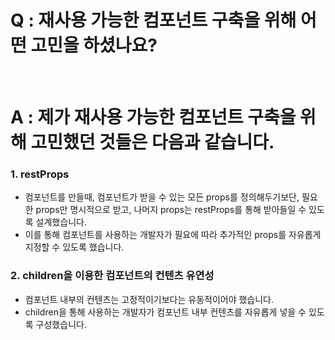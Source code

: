 # Q : 재사용 가능한 컴포넌트 구축을 위해 어떤 고민을 하셨나요?

<br />

# A : 제가 재사용 가능한 컴포넌트 구축을 위해 고민했던 것들은 다음과 같습니다.

### 1. restProps

- 컴포넌트를 만들때, 컴포넌트가 받을 수 있는 모든 props를 정의해두기보단, 필요한 props만 명시적으로 받고, 나머지 props는 restProps를 통해 받아들일 수 있도록 설계했습니다.
- 이를 통해 컴포넌트를 사용하는 개발자가 필요에 따라 추가적인 props를 자유롭게 지정할 수 있도록 했습니다.

### 2. children을 이용한 컴포넌트의 컨텐츠 유연성

- 컴포넌트 내부의 컨텐츠는 고정적이기보다는 유동적이어야 했습니다.
- children을 통해 사용하는 개발자가 컴포넌트 내부 컨텐츠를 자유롭게 넣을 수 있도록 구성했습니다.
